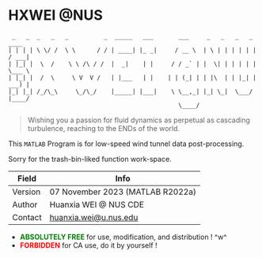 

# HXWEI @NUS

```
 _   _  _   _   _          _  _____   ___       ___     _   _   _   _   ____
| | | | \ \/ /  \ \      / / | ____| |_ _|     / __ \  | \ | | | | | | / ___|  
| |_| |  \  /    \ \ /\ / /  |  _|    | |     / / _` | |  \| | | | | | \___ \ 
| |_| |  /  \     \ V  V /   | |___   | |    | | (_| | | |\  | | |_| |  ___) |
|_| |_| /_/\_\     \_/\_/    |_____| |___|    \ \__,_| |_| \_|  \___/  |____/ 
                                                \____/
```





> Wishing you a passion for fluid dynamics as perpetual as  cascading turbulence, 
> 	reaching to the ENDs of the world.   



This `MATLAB` Program is for low-speed wind tunnel data post-processing.

Sorry for the trash-bin-liked function work-space.

| Field   | Info                             |
| ------- | -------------------------------- |
| Version | 07 November 2023 (MATLAB R2022a) |
| Author  | Huanxia WEI @ NUS CDE            |
| Contact | huanxia.wei@u.nus.edu            |



* <b><font color="green">ABSOLUTELY FREE</font></b> for use, modification, and distribution ! \^w\^
* <b><font color="red">FORBIDDEN</font></b> for CA use, do it by yourself !
